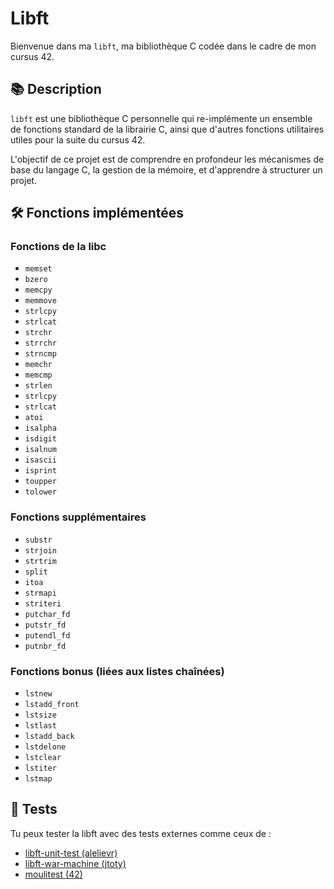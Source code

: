# Libft

Bienvenue dans ma `libft`, ma  bibliothèque C codée dans le cadre de mon cursus 42.

## 📚 Description

`libft` est une bibliothèque C personnelle qui re-implémente un ensemble de fonctions standard de la librairie C, ainsi que d'autres fonctions utilitaires utiles pour la suite du cursus 42.

L'objectif de ce projet est de comprendre en profondeur les mécanismes de base du langage C, la gestion de la mémoire, et d'apprendre à structurer un projet.

## 🛠️ Fonctions implémentées

### Fonctions de la libc
- `memset`
- `bzero`
- `memcpy`
- `memmove`
- `strlcpy`
- `strlcat`
- `strchr`
- `strrchr`
- `strncmp`
- `memchr`
- `memcmp`
- `strlen`
- `strlcpy`
- `strlcat`
- `atoi`
- `isalpha`
- `isdigit`
- `isalnum`
- `isascii`
- `isprint`
- `toupper`
- `tolower`

### Fonctions supplémentaires
- `substr`
- `strjoin`
- `strtrim`
- `split`
- `itoa`
- `strmapi`
- `striteri`
- `putchar_fd`
- `putstr_fd`
- `putendl_fd`
- `putnbr_fd`

### Fonctions bonus (liées aux listes chaînées)
- `lstnew`
- `lstadd_front`
- `lstsize`
- `lstlast`
- `lstadd_back`
- `lstdelone`
- `lstclear`
- `lstiter`
- `lstmap`

## 🧪 Tests

Tu peux tester la libft avec des tests externes comme ceux de :
- [libft-unit-test (alelievr)](https://github.com/alelievr/libft-unit-test)
- [libft-war-machine (jtoty)](https://github.com/jtoty/Libftest)
- [moulitest (42)](https://github.com/42TESTS/Moulitest)
